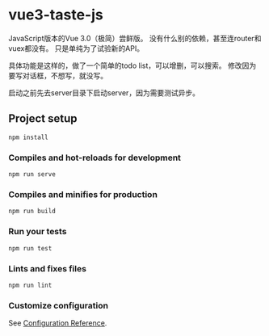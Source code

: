 # vue3-taste-js

JavaScript版本的Vue 3.0（极简）尝鲜版。
没有什么别的依赖，甚至连router和vuex都没有。
只是单纯为了试验新的API。

具体功能是这样的，做了一个简单的todo list，可以增删，可以搜索。
修改因为要写对话框，不想写，就没写。

启动之前先去server目录下启动server，因为需要测试异步。

## Project setup
```
npm install
```

### Compiles and hot-reloads for development
```
npm run serve
```

### Compiles and minifies for production
```
npm run build
```

### Run your tests
```
npm run test
```

### Lints and fixes files
```
npm run lint
```

### Customize configuration
See [Configuration Reference](https://cli.vuejs.org/config/).
